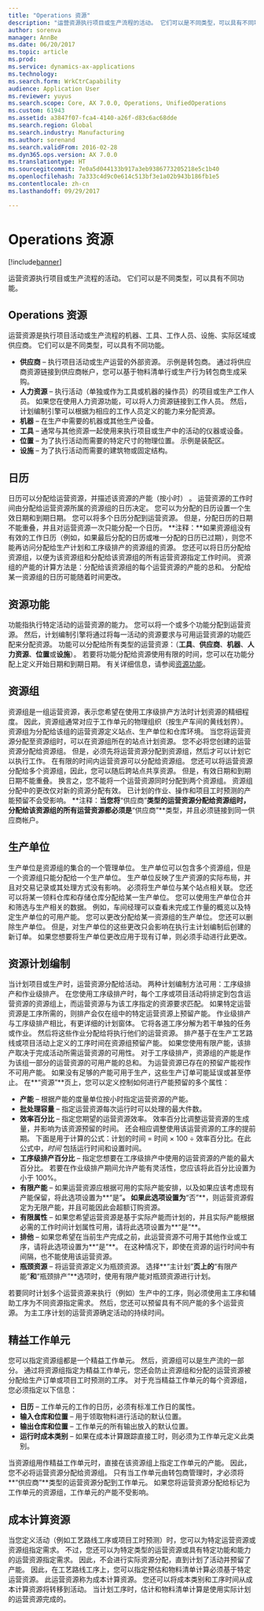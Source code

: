 ```yaml
---
title: "Operations 资源"
description: "运营资源执行项目或生产流程的活动。 它们可以是不同类型，可以具有不同功能。"
author: sorenva
manager: AnnBe
ms.date: 06/20/2017
ms.topic: article
ms.prod: 
ms.service: dynamics-ax-applications
ms.technology: 
ms.search.form: WrkCtrCapability
audience: Application User
ms.reviewer: yuyus
ms.search.scope: Core, AX 7.0.0, Operations, UnifiedOperations
ms.custom: 61943
ms.assetid: a3847f07-fca4-4140-a26f-d83c6ac68dde
ms.search.region: Global
ms.search.industry: Manufacturing
ms.author: sorenand
ms.search.validFrom: 2016-02-28
ms.dyn365.ops.version: AX 7.0.0
ms.translationtype: HT
ms.sourcegitcommit: 7e0a5d044133b917a3eb9386773205218e5c1b40
ms.openlocfilehash: 7a333c4d9c0e614c513bf3e1a02b943b186fb1e5
ms.contentlocale: zh-cn
ms.lasthandoff: 09/29/2017

---
```


# <a name="operations-resources"></a>Operations 资源

[!include[banner](../includes/banner.md)]


运营资源执行项目或生产流程的活动。 它们可以是不同类型，可以具有不同功能。 

<a name="operations-resources"></a>Operations 资源
--------------------

运营资源是执行项目活动或生产流程的机器、工具、工作人员、设施、实际区域或供应商。 它们可以是不同类型，可以具有不同功能。

-   **供应商** – 执行项目活动或生产运营的外部资源。 示例是转包商。 通过将供应商资源链接到供应商帐户，您可以基于物料清单行或生产行为转包商生成采购。
-   **人力资源** – 执行活动（单独或作为工具或机器的操作员）的项目或生产工作人员。 如果您在使用人力资源功能，可以将人力资源链接到工作人员。 然后，计划编制引擎可以根据为相应的工作人员定义的能力来分配资源。
-   **机器** – 在生产中需要的机器或其他生产设备。
-   **工具** – 通常与其他资源一起使用来执行项目或生产中的活动的仪器或设备。
-   **位置** – 为了执行活动而需要的特定尺寸的物理位置。 示例是装配区。
-   **设施** – 为了执行活动而需要的建筑物或固定结构。

## <a name="calendars"></a>日历
日历可以分配给运营资源，并描述该资源的产能（按小时） 。 运营资源的工作时间由分配给运营资源所属的资源组的日历决定。 您可以为分配的日历设置一个生效日期和到期日期。 您可以将多个日历分配到运营资源。 但是，分配日历的日期不能重叠，并且对运营资源一次只能分配一个日历。 **注释：**如果资源组没有有效的工作日历（例如，如果最后分配的日历或唯一分配的日历已过期），则您不能再访问分配给生产计划和工序级排产的资源组的资源。 您还可以将日历分配给资源组，以便为该资源组和分配给该资源组的所有运营资源指定工作时间。 资源组的产能的计算方法是：分配给该资源组的每个运营资源的产能的总和。 分配给某一资源组的日历可能随着时间更改。

## <a name="resource-capabilities"></a>资源功能
功能指执行特定活动的运营资源的能力。 您可以将一个或多个功能分配到运营资源。 然后，计划编制引擎将通过将每一活动的资源要求与可用运营资源的功能匹配来分配资源。 功能可以分配给所有类型的运营资源：（**工具**、**供应商**、**机器**、**人力资源**、**位置**或**设施**）。 若要将功能分配给资源使用有限的时间，您可以在功能分配上定义开始日期和到期日期。 有关详细信息，请参阅[资源功能](resource-capabilities.md)。

## <a name="resource-groups"></a>资源组
资源组是一组运营资源，表示您希望在使用工序级排产方法时计划资源的精细程度。 因此，资源组通常对应于工作单元的物理组织（按生产车间的黄线划界）。 资源组为分配给该组的运营资源定义站点、生产单位和仓库环境。 当您将运营资源分配至资源组时，可以在资源组所在的站点计划资源。 您不必将您创建的运营资源分配给资源组。 但是，必须先将运营资源分配到资源组，然后才可以计划它以执行工作。 在有限的时间内运营资源可以分配给资源组。 您还可以将运营资源分配给多个资源组，因此，您可以随后跨站点共享资源。 但是，有效日期和到期日期不能重叠。 换言之，您不能将一个运营资源同时分配到两个资源组。 资源组分配中的更改仅对新的资源分配有效。 已计划的作业、操作和项目工时预测的产能预留不会受影响。 **注释：**当您将**“供应商”**类型的运营资源分配给资源组时，分配给该资源组的所有运营资源都必须是**“供应商”**类型，并且必须链接到同一供应商帐户。

## <a name="production-units"></a>生产单位
生产单位是资源组的集合的一个管理单位。 生产单位可以包含多个资源组，但是一个资源组只能分配给一个生产单位。 生产单位反映了生产资源的实际布局，并且对交易记录或其处理方式没有影响。 必须将生产单位与某个站点相关联。 您还可以将某一领料仓库和存储仓库分配给某一生产单位。 您可以使用生产单位合并和筛选与生产相关的数据。 例如，车间经理可以查看未完成工作量的概览以及特定生产单位的可用产能。 您可以更改分配给某一资源组的生产单位。 您还可以删除生产单位。 但是，对生产单位的这些更改只会影响在执行主计划编制后创建的新订单。 如果您想要将生产单位更改应用于现有订单，则必须手动进行此更改。

## <a name="resource-scheduling"></a>资源计划编制
当计划项目或生产时，运营资源分配给活动。 两种计划编制方法可用：工序级排产和作业级排产。 在您使用工序级排产时，每个工序或项目活动将排定到包含运营资源的资源组上，而运营资源与为该工序指定的资源要求匹配。 如果特定运营资源是工序所需的，则排产会仅在组中的特定运营资源上预留产能。 作业级排产与工序级排产相比，有更详细的计划窗体。 它将各道工序分解为若干单独的任务或作业。 然后将这些作业分配给将执行他们的运营资源。 排产基于在生产工艺路线或项目活动上定义的工序时间在资源组预留产能。 如果您使用有限产能，该排产取决于完成活动所需运营资源的可用性。 对于工序级排产，资源组的产能是作为该组一部分的运营资源的可用产能的总和。 为运营资源已存在的预留产能视作不可用产能。 如果没有足够的产能可用于生产，这些生产订单可能延误或甚至停止。 在**“资源”**页上，您可以定义控制如何进行产能预留的多个属性：

-   **产能** – 根据产能的度量单位按小时指定运营资源的产能。
-   **批处理容量** – 指定运营资源每次运行时可以处理的最大件数。
-   **效率百分比** – 指定您期望的运营资源效率。 效率百分比调整运营资源的生成量，并影响为该资源预留的时间。 还会相应调整使用该运营资源的工序的提前期。 下面是用于计算的公式：计划的时间 = 时间 × 100 ÷ 效率百分比。在此公式中，*时间* 包括运行时间和设置时间。
-   **工序级排产百分比** – 指定您想要在工序级排产中使用的运营资源的产能的最大百分比。 若要在作业级排产期间允许产能有灵活性，您应该将此百分比设置为小于 100%。
-   **有限产能** – 如果运营资源应根据可用的实际产能安排，以及如果应该考虑现有产能保留，将此选项设置为**“是”**。 如果此选项设置为**“否”**，则运营资源假定为无限产能，并且可能因此会超额订购资源。
-   **有限属性** – 如果您希望运营资源是基于实际产能而计划的，并且实际产能根据必需的工作时间计划属性可用，请将此选项设置为**“是”**。
-   **排他** – 如果您希望在当前生产完成之前，此运营资源不可用于其他作业或工序，请将此选项设置为**“是”**。 在这种情况下，即使在资源的运行时间中有间隔，也不能使用该运营资源。
-   **瓶颈资源** – 将运营资源定义为瓶颈资源。 选择**“主计划”**页上的**“有限产能”**和**“瓶颈排产”**选项时，使用有限产能对瓶颈资源进行计划。

若要同时计划多个运营资源来执行（例如）生产中的工序，则必须使用主工序和辅助工序为不同资源指定需求。 然后，您还可以预留具有不同产能的多个运营资源。 为主工序计划的运营资源确定活动的持续时间。

## <a name="lean-work-cells"></a>精益工作单元
您可以指定资源组都是一个精益工作单元。 然后，资源组可以是生产流的一部分。 通过将资源组指定为精益工作单元，您还会防止资源组和分配的运营资源被分配给生产订单或项目工时预测的工序。 对于充当精益工作单元的每个资源组，您必须指定以下信息：

-   **日历** – 工作单元的工作的日历，必须有标准工作日的属性。
-   **输入仓库和位置** – 用于领取物料进行活动的默认位置。
-   **输出仓库和位置** – 工作单元的所有输出放入的默认位置。
-   **运行时成本类别** – 如果在成本计算跟踪直接工时，则必须为工作单元定义此类别。

当资源组用作精益工作单元时，直接在该资源组上指定工作单元的产能。 因此，您不必将运营资源分配给资源组。 只有当工作单元由转包商管理时，才必须将**“供应商”**类型的运营资源分配到工作单元。 如果您将运营资源分配给标记为工作单元的资源组，工作单元的产能不受影响。

## <a name="costing-resources"></a>成本计算资源
当您定义活动（例如工艺路线工序或项目工时预测）时，您可以为特定运营资源或资源组指定需求。 不过，您还可以为特定类型的运营资源或具有特定功能和能力的运营资源指定需求。 因此，不会进行实际资源分配，直到计划了活动并预留了产能。 因此，在工艺路线工序上，您可以指定预估和物料清单计算必须基于特定运营资源。 此运营资源称为成本计算资源。 您还可以将成本类别和工序时间从成本计算资源将转移到活动。 当计划工序时，估计和物料清单计算是使用实际计划的运营资源完成的。





